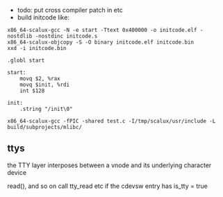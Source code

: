 - todo: put cross compiler patch in etc
- build initcode like:
```
x86_64-scalux-gcc -N -e start -Ttext 0x400000 -o initcode.elf -nostdlib -nostdinc initcode.s
x86_64-scalux-objcopy -S -O binary initcode.elf initcode.bin
xxd -i initcode.bin
```

```
.globl start

start:
	movq $2, %rax
	movq $init, %rdi
	int $128

init:
	.string "/init\0"
```


```
x86_64-scalux-gcc -fPIC -shared test.c -I/tmp/scalux/usr/include -L build/subprojects/mlibc/
```


ttys
----

the TTY layer interposes between a vnode and its
underlying character device

read(), and so on call tty_read etc if the cdevsw entry has is_tty = true
